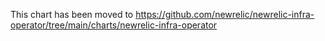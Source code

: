 This chart has been moved to https://github.com/newrelic/newrelic-infra-operator/tree/main/charts/newrelic-infra-operator
